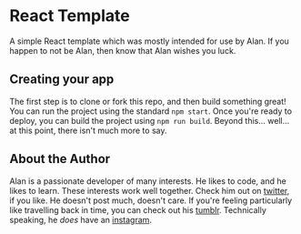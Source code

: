 # React Template
A simple React template which was mostly intended for use by Alan. If you happen to not be Alan, then know that Alan wishes you luck.
## Creating your app
The first step is to clone or fork this repo, and then build something great!
You can run the project using the standard `npm start`. Once you're ready to deploy, you can build the project using `npm run build`. Beyond this... well... at this point, there isn't much more to say.
## About the Author
Alan is a passionate developer of many interests. He likes to code, and he likes to learn. These interests work well together. Check him out on [twitter](https://twitter.com/alanandroid), if you like. He doesn't post much, doesn't care. If you're feeling particularly like travelling back in time, you can check out his [tumblr](https://alanandroid.tumblr.com/). Technically speaking, he *does* have an [instagram](https://www.instagram.com/alanandroid/).